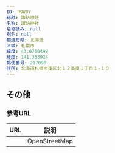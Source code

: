 ```yaml
---
ID: H9W0Y
総称: 諏訪神社
名称: 諏訪神社
名称読み: null
別名: null
都道府県: 北海道
区域: 札幌市
緯度: 43.0760498
経度: 141.353924
郵便番号: 217098
住所: 北海道札幌市東区北１２条東１丁目１−１０
---
```


## その他

### 参考URL

| URL | 説明          |
| --- | ------------- |
|     | OpenStreetMap |
